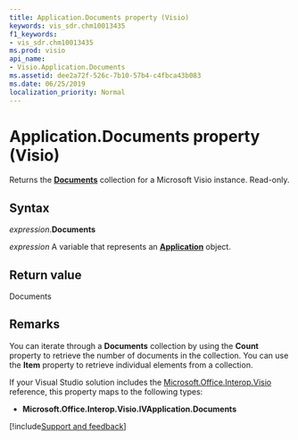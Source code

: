 ```yaml
---
title: Application.Documents property (Visio)
keywords: vis_sdr.chm10013435
f1_keywords:
- vis_sdr.chm10013435
ms.prod: visio
api_name:
- Visio.Application.Documents
ms.assetid: dee2a72f-526c-7b10-57b4-c4fbca43b083
ms.date: 06/25/2019
localization_priority: Normal
---
```



# Application.Documents property (Visio)

Returns the **[Documents](visio.documents.md)** collection for a Microsoft Visio instance. Read-only.


## Syntax

_expression_.**Documents**

_expression_ A variable that represents an **[Application](Visio.Application.md)** object.


## Return value

Documents


## Remarks

You can iterate through a **Documents** collection by using the **Count** property to retrieve the number of documents in the collection. You can use the **Item** property to retrieve individual elements from a collection.

If your Visual Studio solution includes the [Microsoft.Office.Interop.Visio](https://docs.microsoft.com/visualstudio/vsto/office-primary-interop-assemblies?view=vs-2019) reference, this property maps to the following types:

- **Microsoft.Office.Interop.Visio.IVApplication.Documents**

[!include[Support and feedback](~/includes/feedback-boilerplate.md)]